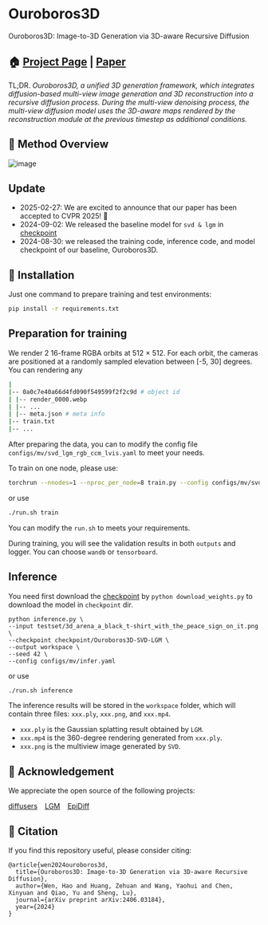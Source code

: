 # Ouroboros3D

Ouroboros3D: Image-to-3D Generation via 3D-aware Recursive Diffusion

## 🏠 [Project Page](https://costwen.github.io/Ouroboros3D/) | [Paper](https://arxiv.org/abs/2406.03184)

TL;DR. _Ouroboros3D, a unified 3D generation framework, which integrates diffusion-based multi-view image generation and 3D reconstruction into a recursive diffusion process. During the multi-view denoising process, the multi-view diffusion model uses the 3D-aware maps rendered by the reconstruction module at the previous timestep as additional conditions._

## 🔨 Method Overview

![image](https://github.com/user-attachments/assets/0f19fa60-faf3-4444-a7ac-47b410be5fe0)


## Update
- 2025-02-27: We are excited to announce that our paper has been accepted to CVPR 2025! 🎉
- 2024-09-02: We released the baseline model for `svd & lgm` in [checkpoint](https://huggingface.co/huanngzh/Ouroboros3D-SVD-LGM)
- 2024-08-30: we released the training code, inference code, and model checkpoint of our baseline, Ouroboros3D.

## 🔧 Installation

Just one command to prepare training and test environments:
```Bash
pip install -r requirements.txt
```

## Preparation for training

We render 2 16-frame RGBA orbits at 512 × 512. For each orbit, the cameras are
positioned at a randomly sampled elevation between [-5, 30] degrees. You can rendering any 

```Bash
|
|-- 0a0c7e40a66d4fd090f549599f2f2c9d # object id
| |-- render_0000.webp
| |-- ...
| |-- meta.json # meta info
|-- train.txt
|-- ...
```


After preparing the data, you can to modify the config file `configs/mv/svd_lgm_rgb_ccm_lvis.yaml` to meet your needs.

To train on one node, please use:
```Bash
torchrun --nnodes=1 --nproc_per_node=8 train.py --config configs/mv/svd_lgm_rgb_ccm_lvis.yaml
```
or use 

```Bash
./run.sh train
```

You can modify the `run.sh` to meets your requirements.

During training, you will see the validation results in both `outputs` and logger. You can choose `wandb` or `tensorboard`.

## Inference

You need first download the [checkpoint](https://huggingface.co/huanngzh/Ouroboros3D-SVD-LGM) by `python download_weights.py` to download the model in `checkpoint` dir.

```
python inference.py \
--input testset/3d_arena_a_black_t-shirt_with_the_peace_sign_on_it.png \
--checkpoint checkpoint/Ouroboros3D-SVD-LGM \
--output workspace \
--seed 42 \
--config configs/mv/infer.yaml
```

or use 

```Bash
./run.sh inference
```

The inference results will be stored in the `workspace` folder, which will contain three files: `xxx.ply`, `xxx.png`, and `xxx.mp4`.

- `xxx.ply` is the Gaussian splatting result obtained by `LGM`.
- `xxx.mp4` is the 360-degree rendering generated from `xxx.ply`.
- `xxx.png` is the multiview image generated by `SVD`.

## 🤝 Acknowledgement

We appreciate the open source of the following projects:

[diffusers](https://github.com/huggingface/diffusers) &#8194;
[LGM](https://github.com/3DTopia/LGM) &#8194;
[EpiDiff](https://github.com/huanngzh/EpiDiff)

## 📎 Citation

If you find this repository useful, please consider citing:

```
@article{wen2024ouroboros3d,
  title={Ouroboros3D: Image-to-3D Generation via 3D-aware Recursive Diffusion},
  author={Wen, Hao and Huang, Zehuan and Wang, Yaohui and Chen, Xinyuan and Qiao, Yu and Sheng, Lu},
  journal={arXiv preprint arXiv:2406.03184},
  year={2024}
}
```

